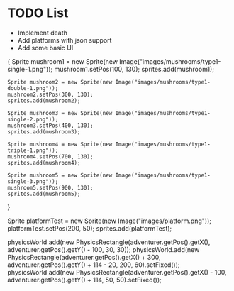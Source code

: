 # TODO List
 - Implement death
 - Add platforms with json support
 - Add some basic UI



{
    Sprite mushroom1 = new Sprite(new Image("images/mushrooms/type1-single-1.png"));
    mushroom1.setPos(100, 130);
    sprites.add(mushroom1);

    Sprite mushroom2 = new Sprite(new Image("images/mushrooms/type1-double-1.png"));
    mushroom2.setPos(300, 130);
    sprites.add(mushroom2);

    Sprite mushroom3 = new Sprite(new Image("images/mushrooms/type1-single-2.png"));
    mushroom3.setPos(400, 130);
    sprites.add(mushroom3);

    Sprite mushroom4 = new Sprite(new Image("images/mushrooms/type1-triple-1.png"));
    mushroom4.setPos(700, 130);
    sprites.add(mushroom4);

    Sprite mushroom5 = new Sprite(new Image("images/mushrooms/type1-single-3.png"));
    mushroom5.setPos(900, 130);
    sprites.add(mushroom5);
}

Sprite platformTest = new Sprite(new Image("images/platform.png"));
platformTest.setPos(200, 50);
sprites.add(platformTest);

physicsWorld.add(new PhysicsRectangle(adventurer.getPos().getX(), adventurer.getPos().getY() - 100, 30, 30));
physicsWorld.add(new PhysicsRectangle(adventurer.getPos().getX() + 300, adventurer.getPos().getY() + 114 - 20, 200, 60).setFixed());
physicsWorld.add(new PhysicsRectangle(adventurer.getPos().getX() - 100, adventurer.getPos().getY() + 114, 50, 50).setFixed());
